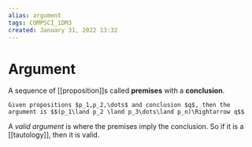 ```yaml
---
alias: argument
tags: COMPSCI_1DM3
created: January 31, 2022 13:32
---
```

# Argument
A sequence of [[proposition]]s called **premises** with a **conclusion**.

```ad-example
Given propositions $p_1,p_2,\dots$ and conclusion $q$, then the argument is $$(p_1\land p_2 \land p_3\dots\land p_n)\Rightarrow q$$
```

A *valid argument* is where the premises imply the conclusion. So if it is a [[tautology]], then it is valid. 